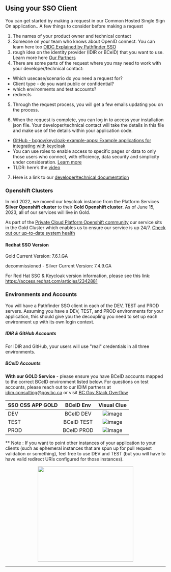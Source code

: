 ## Using your SSO Client

You can get started by making a request in our Common Hosted Single Sign On application.<embed link>. A few things to consider before making a request

1. The names of your product owner and technical contact
2. Someone on your team who knows about OpenID connect. You can learn here too [OIDC Explained by Pathfinder SSO](https://www.youtube.com/playlist?list=PL9CV_8JBQHirMRjBk62jeYUE_MpE4unU8)
3.  rough idea on the identity provider (IDIR or BCeID) that you want to use. Learn more here [Our Partners](Our-Partners-the-Identity-Providers#what-are-identity-providers)
4. There are some parts of the request where you may need to work with your developer/technical contact:

  - Which usecase/scenario do you need a request for?
  - Client type - do you want public or confidential?
  - which environments and test accounts?
  - redirects

5. Through the request process, you will get a few emails updating you on the process.

6. When the request is complete, you can log in to access your installation json file. Your developer/technical contact will take the details in this file and make use of the details within your application code.

  - [GitHub - bcgov/keycloak-example-apps: Example applications for integrating with keycloak ](https://github.com/bcgov/keycloak-example-apps/tree/dev)
  - You can use roles to enable access to specific pages or data to only those users who connect, with efficiency, data security and simplicity under consideration. [Learn more](Creating-a-Role)
  - TLDR: here’s the [video](https://user-images.githubusercontent.com/56739669/231529538-0e1efa5a-51df-401a-99c2-dbc964e8cac6.mp4)
7. Here is a link to our [developer/technical documentation](https://bcgov.github.io/sso-docs/)

### Openshift Clusters
In mid 2022, we moved our keycloak instance from the Platform Services **Silver Openshift cluster** to their **Gold Openshift cluster**. As of June 15, 2023, all of our services will live in Gold.

As part of the [Private Cloud Platform Openshift community](https://cloud.gov.bc.ca/private-cloud/) our service sits in the Gold Cluster which enables us to ensure our service is up 24/7. [Check out our up-to-date system health](https://uptime.com/s/bcgov-sso-gold)

#### Redhat SSO Version

Gold Current Version:  7.6.1.GA

decommissioned - Silver Current Version: 7.4.9.GA


For Red Hat SSO & Keycloak version information, please see this link: https://access.redhat.com/articles/2342881


### Environments and Accounts

You will have a Pathfinder SSO client in each of the DEV, TEST and PROD servers. Assuming you have a DEV, TEST, and PROD environments for your application, this should give you the decoupling you need to set up each environment up with its own login context.

##### IDIR & GitHub Accounts

For IDIR and GitHub, your users will use "real" credentials in all three environments.

##### BCeID Accounts


**With our GOLD Service** - please ensure you have BCeID accounts mapped to the correct BCeID environment listed below. For questions on test accounts, please reach out to our IDIM partners at idim.consulting@gov.bc.ca or visit [BC Gov Stack Overflow](https://stackoverflow.developer.gov.bc.ca/questions/704)

| SSO CSS APP GOLD        | BCeID Env           | Visual Clue          |
| ------------- |:-------------:| :-----: |
| DEV     | BCeID DEV| ![image](https://user-images.githubusercontent.com/56739669/182436774-ec4f6853-9bb7-4ad7-bc2d-3422e3b8e1f3.png) |
| TEST      | BCeID TEST       |   ![image](https://user-images.githubusercontent.com/56739669/182436317-68624f41-3889-4127-9440-20d7ec09da48.png) |
| PROD | BCeID PROD      |    ![image](https://user-images.githubusercontent.com/56739669/182436489-5e66b419-d3ad-4f33-b38b-92b6db6dd467.png) |



** Note : If you want to point other instances of your application to your clients (such as ephemeral instances that are spun up for pull request validation or something), feel free to use DEV and TEST (but you will have to have valid redirect URIs configured for those instances).



<p align="center">
  <img width="300" height="300" src="https://user-images.githubusercontent.com/87393930/133833777-8b99fa68-4893-4d72-b5ed-32c8e8692e7d.png">
</p>

---
